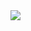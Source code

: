 <img src="https://media1.giphy.com/media/zDJvQRvNS9VAI/giphy.gif?cid=ecf05e47zg3jip1ul7aihztu8aroqaphkfqlxl97kbs48gdd&rid=giphy.gif&ct=g" style="min-width: 100%;" />
